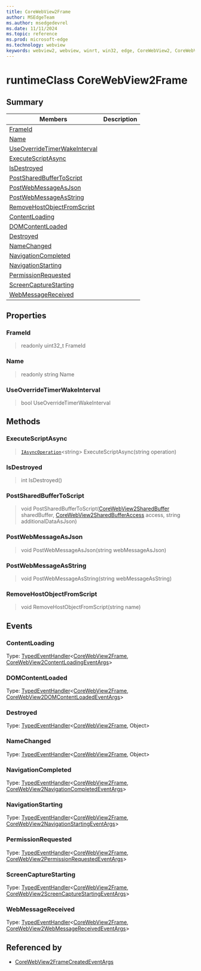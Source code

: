 ```yaml
---
title: CoreWebView2Frame
author: MSEdgeTeam
ms.author: msedgedevrel
ms.date: 11/11/2024
ms.topic: reference
ms.prod: microsoft-edge
ms.technology: webview
keywords: webview2, webview, winrt, win32, edge, CoreWebView2, CoreWebView2Controller, browser control, edge html, CoreWebView2Frame
---
```


# runtimeClass CoreWebView2Frame



## Summary

Members|Description
--|--
[FrameId](#frameid) | 
[Name](#name) | 
[UseOverrideTimerWakeInterval](#useoverridetimerwakeinterval) | 
[ExecuteScriptAsync](#executescriptasync) | 
[IsDestroyed](#isdestroyed) | 
[PostSharedBufferToScript](#postsharedbuffertoscript) | 
[PostWebMessageAsJson](#postwebmessageasjson) | 
[PostWebMessageAsString](#postwebmessageasstring) | 
[RemoveHostObjectFromScript](#removehostobjectfromscript) | 
[ContentLoading](#contentloading) | 
[DOMContentLoaded](#domcontentloaded) | 
[Destroyed](#destroyed) | 
[NameChanged](#namechanged) | 
[NavigationCompleted](#navigationcompleted) | 
[NavigationStarting](#navigationstarting) | 
[PermissionRequested](#permissionrequested) | 
[ScreenCaptureStarting](#screencapturestarting) | 
[WebMessageReceived](#webmessagereceived) | 

## Properties

### FrameId

> readonly  uint32_t FrameId

### Name

> readonly  string Name

### UseOverrideTimerWakeInterval

>  bool UseOverrideTimerWakeInterval



## Methods

### ExecuteScriptAsync

> [`IAsyncOperation`](/uwp/api/Windows.Foundation.IAsyncOperation-1)&lt;string&gt; ExecuteScriptAsync(string operation)



### IsDestroyed

> int IsDestroyed()



### PostSharedBufferToScript

> void PostSharedBufferToScript([CoreWebView2SharedBuffer](corewebview2sharedbuffer.md) sharedBuffer, [CoreWebView2SharedBufferAccess](corewebview2sharedbufferaccess.md) access, string additionalDataAsJson)



### PostWebMessageAsJson

> void PostWebMessageAsJson(string webMessageAsJson)



### PostWebMessageAsString

> void PostWebMessageAsString(string webMessageAsString)



### RemoveHostObjectFromScript

> void RemoveHostObjectFromScript(string name)




## Events

### ContentLoading

Type: [TypedEventHandler](/uwp/api/Windows.Foundation.TypedEventHandler-2)&lt;[CoreWebView2Frame](corewebview2frame.md), [CoreWebView2ContentLoadingEventArgs](corewebview2contentloadingeventargs.md)&gt;

### DOMContentLoaded

Type: [TypedEventHandler](/uwp/api/Windows.Foundation.TypedEventHandler-2)&lt;[CoreWebView2Frame](corewebview2frame.md), [CoreWebView2DOMContentLoadedEventArgs](corewebview2domcontentloadedeventargs.md)&gt;

### Destroyed

Type: [TypedEventHandler](/uwp/api/Windows.Foundation.TypedEventHandler-2)&lt;[CoreWebView2Frame](corewebview2frame.md), Object&gt;

### NameChanged

Type: [TypedEventHandler](/uwp/api/Windows.Foundation.TypedEventHandler-2)&lt;[CoreWebView2Frame](corewebview2frame.md), Object&gt;

### NavigationCompleted

Type: [TypedEventHandler](/uwp/api/Windows.Foundation.TypedEventHandler-2)&lt;[CoreWebView2Frame](corewebview2frame.md), [CoreWebView2NavigationCompletedEventArgs](corewebview2navigationcompletedeventargs.md)&gt;

### NavigationStarting

Type: [TypedEventHandler](/uwp/api/Windows.Foundation.TypedEventHandler-2)&lt;[CoreWebView2Frame](corewebview2frame.md), [CoreWebView2NavigationStartingEventArgs](corewebview2navigationstartingeventargs.md)&gt;

### PermissionRequested

Type: [TypedEventHandler](/uwp/api/Windows.Foundation.TypedEventHandler-2)&lt;[CoreWebView2Frame](corewebview2frame.md), [CoreWebView2PermissionRequestedEventArgs](corewebview2permissionrequestedeventargs.md)&gt;

### ScreenCaptureStarting

Type: [TypedEventHandler](/uwp/api/Windows.Foundation.TypedEventHandler-2)&lt;[CoreWebView2Frame](corewebview2frame.md), [CoreWebView2ScreenCaptureStartingEventArgs](corewebview2screencapturestartingeventargs.md)&gt;

### WebMessageReceived

Type: [TypedEventHandler](/uwp/api/Windows.Foundation.TypedEventHandler-2)&lt;[CoreWebView2Frame](corewebview2frame.md), [CoreWebView2WebMessageReceivedEventArgs](corewebview2webmessagereceivedeventargs.md)&gt;



## Referenced by

- [CoreWebView2FrameCreatedEventArgs](corewebview2framecreatedeventargs.md)
